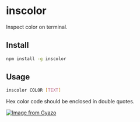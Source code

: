 # inscolor

Inspect color on terminal.

## Install

```bash
npm install -g inscolor
```

## Usage

```bash
inscolor COLOR [TEXT]
```

Hex color code should be enclosed in double quotes.

[![Image from Gyazo](https://i.gyazo.com/b15ce9d061410411dd6c221ec0f59943.png)](https://gyazo.com/b15ce9d061410411dd6c221ec0f59943)
